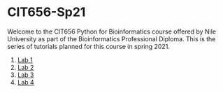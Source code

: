 # CIT656-Sp21

Welcome to the CIT656 Python for Bioinformatics course offered by Nile University as part of the Bioinformatics Professional Diploma. This is the series of tutorials planned for this course in spring 2021.

1. [Lab 1](./CIT656-Sp21-lab01.ipynb)
2. [Lab 2](CIT656-Sp21-lab02.ipynb)
3. [Lab 3](CIT656-Sp21-lab03.ipynb)
4. [Lab 4](CIT656-Sp21-lab04.ipynb)